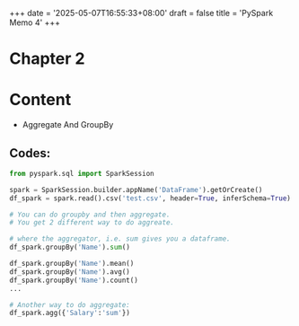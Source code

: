 +++
date = '2025-05-07T16:55:33+08:00'
draft = false 
title = 'PySpark Memo 4'
+++
# Chapter 2
# Content
- Aggregate And GroupBy

## Codes:
```python
from pyspark.sql import SparkSession

spark = SparkSession.builder.appName('DataFrame').getOrCreate()
df_spark = spark.read().csv('test.csv', header=True, inferSchema=True)

# You can do groupby and then aggregate.
# You get 2 different way to do aggreate.

# where the aggregator, i.e. sum gives you a dataframe.
df_spark.groupBy('Name').sum()

df_spark.groupBy('Name').mean()
df_spark.groupBy('Name').avg()
df_spark.groupBy('Name').count()
...

# Another way to do aggregate:
df_spark.agg({'Salary':'sum'})
```
